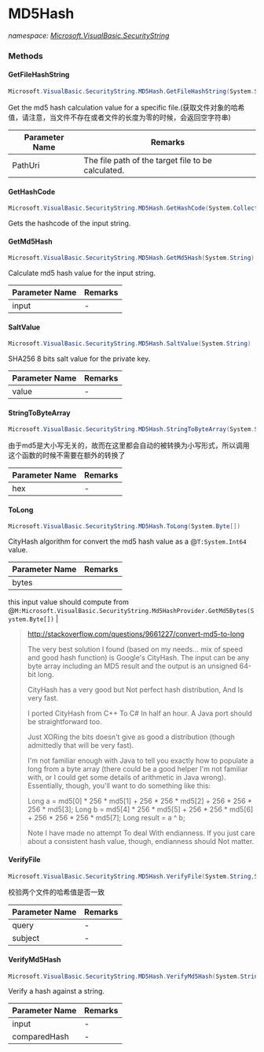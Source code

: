 ﻿# MD5Hash
_namespace: [Microsoft.VisualBasic.SecurityString](./index.md)_





### Methods

#### GetFileHashString
```csharp
Microsoft.VisualBasic.SecurityString.MD5Hash.GetFileHashString(System.String)
```
Get the md5 hash calculation value for a specific file.(获取文件对象的哈希值，请注意，当文件不存在或者文件的长度为零的时候，会返回空字符串)

|Parameter Name|Remarks|
|--------------|-------|
|PathUri|The file path of the target file to be calculated.|


#### GetHashCode
```csharp
Microsoft.VisualBasic.SecurityString.MD5Hash.GetHashCode(System.Collections.Generic.IEnumerable{System.Byte})
```
Gets the hashcode of the input string.

#### GetMd5Hash
```csharp
Microsoft.VisualBasic.SecurityString.MD5Hash.GetMd5Hash(System.String)
```
Calculate md5 hash value for the input string.

|Parameter Name|Remarks|
|--------------|-------|
|input|-|


#### SaltValue
```csharp
Microsoft.VisualBasic.SecurityString.MD5Hash.SaltValue(System.String)
```
SHA256 8 bits salt value for the private key.

|Parameter Name|Remarks|
|--------------|-------|
|value|-|


#### StringToByteArray
```csharp
Microsoft.VisualBasic.SecurityString.MD5Hash.StringToByteArray(System.String)
```
由于md5是大小写无关的，故而在这里都会自动的被转换为小写形式，所以调用这个函数的时候不需要在额外的转换了

|Parameter Name|Remarks|
|--------------|-------|
|hex|-|


#### ToLong
```csharp
Microsoft.VisualBasic.SecurityString.MD5Hash.ToLong(System.Byte[])
```
CityHash algorithm for convert the md5 hash value as a @``T:System.Int64`` value.

|Parameter Name|Remarks|
|--------------|-------|
|bytes|
 this input value should compute from @``M:Microsoft.VisualBasic.SecurityString.Md5HashProvider.GetMd5Bytes(System.Byte[])``
 |

> 
>  http://stackoverflow.com/questions/9661227/convert-md5-to-long
>  
>  The very best solution I found (based on my needs... mix of speed and good hash function) is Google's CityHash. 
>  The input can be any byte array including an MD5 result and the output is an unsigned 64-bit long.
> 
>  CityHash has a very good but Not perfect hash distribution, And Is very fast.
> 
>  I ported CityHash from C++ To C# In half an hour. A Java port should be straightforward too.
> 
>  Just XORing the bits doesn't give as good a distribution (though admittedly that will be very fast).
> 
>  I'm not familiar enough with Java to tell you exactly how to populate a long from a byte array 
>  (there could be a good helper I'm not familiar with, or I could get some details of arithmetic 
>  in Java wrong). 
>  Essentially, though, you'll want to do something like this:
> 
>  Long a = md5[0] * 256 * md5[1] + 256 * 256 * md5[2] + 256 * 256 * 256 * md5[3];
>  Long b = md5[4] * 256 * md5[5] + 256 * 256 * md5[6] + 256 * 256 * 256 * md5[7];
>  Long result = a ^ b;
>  
>  Note I have made no attempt To deal With endianness. If you just care about a consistent hash value, 
>  though, endianness should Not matter.
>  

#### VerifyFile
```csharp
Microsoft.VisualBasic.SecurityString.MD5Hash.VerifyFile(System.String,System.String)
```
校验两个文件的哈希值是否一致

|Parameter Name|Remarks|
|--------------|-------|
|query|-|
|subject|-|


#### VerifyMd5Hash
```csharp
Microsoft.VisualBasic.SecurityString.MD5Hash.VerifyMd5Hash(System.String,System.String)
```
Verify a hash against a string.

|Parameter Name|Remarks|
|--------------|-------|
|input|-|
|comparedHash|-|



